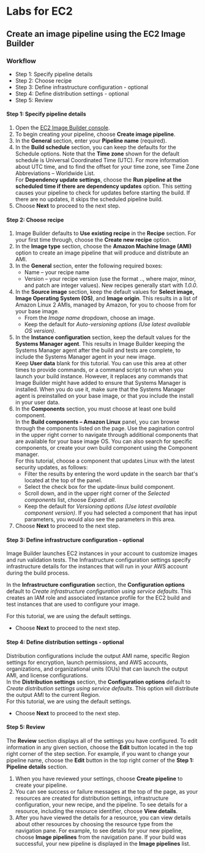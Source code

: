 # Labs for EC2

## Create an image pipeline using the EC2 Image Builder

### Workflow
* Step 1: Specify pipeline details
* Step 2: Choose recipe
* Step 3: Define infrastructure configuration - optional
* Step 4: Define distribution settings - optional
* Step 5: Review

#### Step 1: Specify pipeline details
1. Open the [EC2 Image Builder console](https://console.aws.amazon.com/imagebuilder/).
2. To begin creating your pipeline, choose **Create image pipeline**.
3. In the **General** section, enter your **Pipeline name** (required).
4. In the **Build schedule** section, you can keep the defaults for the Schedule options. Note that the **Time zone** shown for the default schedule is Universal Coordinated Time (UTC). For more information about UTC time, and to find the offset for your time zone, see Time Zone Abbreviations – Worldwide List. <br>
For **Dependency update settings**, choose the **Run pipeline at the scheduled time if there are dependency updates** option. This setting causes your pipeline to check for updates before starting the build. If there are no updates, it skips the scheduled pipeline build.
5. Choose **Next** to proceed to the next step.

#### Step 2: Choose recipe
1. Image Builder defaults to **Use existing recipe** in the **Recipe** section. For your first time through, choose the **Create new recipe** option.
2. In the **Image type** section, choose the **Amazon Machine Image (AMI)** option to create an image pipeline that will produce and distribute an AMI.
3. In the **General** section, enter the following required boxes:
    * Name – your recipe name
    * Version – your recipe version (use the format <major>.<minor>.<patch>, where major, minor, and patch are integer values). New recipes generally start with _1.0.0_.
4. In the **Source image** section, keep the default values for **Select image, Image Operating System (OS)**, and **Image origin**. This results in a list of Amazon Linux 2 AMIs, managed by Amazon, for you to choose from for your base image.
    * From the _Image name_ dropdown, choose an image.
    * Keep the default for _Auto-versioning options (Use latest available OS version)_.
5. In the **Instance configuration** section, keep the default values for the **Systems Manager agent**. This results in Image Builder keeping the Systems Manager agent after the build and tests are complete, to include the Systems Manager agent in your new image. <br>
Keep **User data** blank for this tutorial. You can use this area at other times to provide commands, or a command script to run when you launch your build instance. However, it replaces any commands that Image Builder might have added to ensure that Systems Manager is installed. When you do use it, make sure that the Systems Manager agent is preinstalled on your base image, or that you include the install in your user data.
6. In the **Components** section, you must choose at least one build component. <br>
In the **Build components – Amazon Linux** panel, you can browse through the components listed on the page. Use the pagination control in the upper right corner to navigate through additional components that are available for your base image OS. You can also search for specific components, or create your own build component using the Component manager. <br>
For this tutorial, choose a component that updates Linux with the latest security updates, as follows:
    * Filter the results by entering the word update in the search bar that's located at the top of the panel.
    * Select the check box for the update-linux build component.
    * Scroll down, and in the upper right corner of the _Selected components_ list, choose _Expand all_.
    * Keep the default for _Versioning options (Use latest available component version)_. If you had selected a component that has input parameters, you would also see the parameters in this area.
7. Choose **Next** to proceed to the next step.

#### Step 3: Define infrastructure configuration - optional
Image Builder launches EC2 instances in your account to customize images and run validation tests. The Infrastructure configuration settings specify infrastructure details for the instances that will run in your AWS account during the build process. <br>

In the **Infrastructure configuration** section, the **Configuration options** default to _Create infrastructure configuration using service defaults_. This creates an IAM role and associated instance profile for the EC2 build and test instances that are used to configure your image. <br>

For this tutorial, we are using the default settings.

* Choose **Next** to proceed to the next step.

#### Step 4: Define distribution settings - optional
Distribution configurations include the output AMI name, specific Region settings for encryption, launch permissions, and AWS accounts, organizations, and organizational units (OUs) that can launch the output AMI, and license configurations. <br>
In the **Distribution settings** section, the **Configuration options** default to _Create distribution settings using service defaults_. This option will distribute the output AMI to the current Region. <br>
For this tutorial, we are using the default settings.
* Choose **Next** to proceed to the next step.

#### Step 5: Review
The **Review** section displays all of the settings you have configured. To edit information in any given section, choose the **Edit** button located in the top right corner of the step section. For example, if you want to change your pipeline name, choose the **Edit** button in the top right corner of the **Step 1: Pipeline details** section.
1. When you have reviewed your settings, choose **Create pipeline** to create your pipeline.
2. You can see success or failure messages at the top of the page, as your resources are created for distribution settings, infrastructure configuration, your new recipe, and the pipeline. To see details for a resource, including the resource identifier, choose **View details**.
3. After you have viewed the details for a resource, you can view details about other resources by choosing the resource type from the navigation pane. For example, to see details for your new pipeline, choose **Image pipelines** from the navigation pane. If your build was successful, your new pipeline is displayed in the **Image pipelines** list.